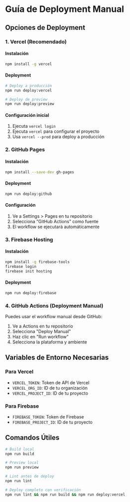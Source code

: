 # Guía de Deployment Manual

## Opciones de Deployment

### 1. Vercel (Recomendado)

#### Instalación
```bash
npm install -g vercel
```

#### Deployment
```bash
# Deploy a producción
npm run deploy:vercel

# Deploy de preview
npm run deploy:preview
```

#### Configuración inicial
1. Ejecuta `vercel login`
2. Ejecuta `vercel` para configurar el proyecto
3. Usa `vercel --prod` para deploy a producción

### 2. GitHub Pages

#### Instalación
```bash
npm install --save-dev gh-pages
```

#### Deployment
```bash
npm run deploy:github
```

#### Configuración
1. Ve a Settings > Pages en tu repositorio
2. Selecciona "GitHub Actions" como fuente
3. El workflow se ejecutará automáticamente

### 3. Firebase Hosting

#### Instalación
```bash
npm install -g firebase-tools
firebase login
firebase init hosting
```

#### Deployment
```bash
npm run deploy:firebase
```

### 4. GitHub Actions (Deployment Manual)

Puedes usar el workflow manual desde GitHub:
1. Ve a Actions en tu repositorio
2. Selecciona "Deploy Manual"
3. Haz clic en "Run workflow"
4. Selecciona la plataforma y ambiente

## Variables de Entorno Necesarias

### Para Vercel
- `VERCEL_TOKEN`: Token de API de Vercel
- `VERCEL_ORG_ID`: ID de tu organización
- `VERCEL_PROJECT_ID`: ID de tu proyecto

### Para Firebase
- `FIREBASE_TOKEN`: Token de Firebase
- `FIREBASE_PROJECT_ID`: ID de tu proyecto

## Comandos Útiles

```bash
# Build local
npm run build

# Preview local
npm run preview

# Lint antes de deploy
npm run lint

# Deploy completo con verificación
npm run lint && npm run build && npm run deploy:vercel
```
